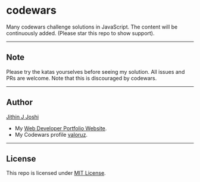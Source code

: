 # codewars
Many codewars challenge solutions in JavaScript. The content will be continuously added. (Please star this repo to show support).

---

## Note
Please try the katas yourselves before seeing my solution. All issues and PRs are welcome. Note that this is discouraged by codewars.

---

## Author
[Jithin J Joshi](https://github.com/mrjithin/)
- My [Web Developer Portfolio Website](https://mrjithin.netlify.app/).
- My Codewars profile [valoruz](https://codewars.com/users/valoruz/).

---

## License 
This repo is licensed under [MIT License](https://github.com/mrjithin/codewars/blob/master/LICENSE.txt).

